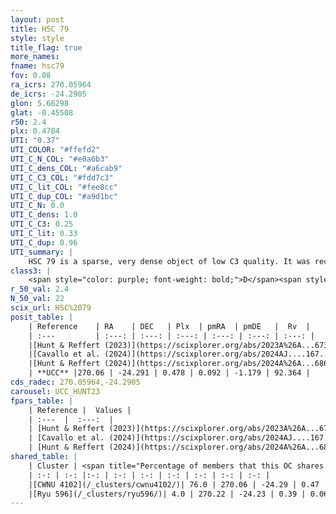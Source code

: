 ```yaml
---
layout: post
title: HSC 79
style: style
title_flag: true
more_names: 
fname: hsc79
fov: 0.08
ra_icrs: 270.05964
de_icrs: -24.2905
glon: 5.66298
glat: -0.45508
r50: 2.4
plx: 0.4784
UTI: "0.37"
UTI_COLOR: "#ffefd2"
UTI_C_N_COL: "#e0a6b3"
UTI_C_dens_COL: "#a6cab9"
UTI_C_C3_COL: "#fdd7c3"
UTI_C_lit_COL: "#fee8cc"
UTI_C_dup_COL: "#a9d1bc"
UTI_C_N: 0.0
UTI_C_dens: 1.0
UTI_C_C3: 0.25
UTI_C_lit: 0.33
UTI_C_dup: 0.96
UTI_summary: |
    HSC 79 is a sparse, very dense object of low C3 quality. It was recently reported in the literature.This is a unique object, which shares a very small percentage of members with at least one previously reported entry.<br><br><span style="color: #99180f; font-weight: bold;">Warning: </span>contains less than 25 stars with <i>P>0.5</i> estimated.
class3: |
    <span style="color: purple; font-weight: bold;">D</span><span style="color: #FFC300; font-weight: bold;">B</span>
r_50_val: 2.4
N_50_val: 22
scix_url: HSC%2079
posit_table: |
    | Reference    | RA    | DEC   | Plx  | pmRA  | pmDE   |  Rv  |
    | :---         | :---: | :---: | :---: | :---: | :---: | :---: |
    |[Hunt & Reffert (2023)](https://scixplorer.org/abs/2023A%26A...673A.114H) | 270.068 | -24.288 | 0.476 | 0.078 | -1.168 | 92.365 |
    |[Cavallo et al. (2024)](https://scixplorer.org/abs/2024AJ....167...12C) | 270.122 | -24.308 | 0.475 | -- | -- | -- |
    |[Hunt & Reffert (2024)](https://scixplorer.org/abs/2024A%26A...686A..42H) | 270.068 | -24.288 | 0.476 | 0.078 | -1.168 | 92.365 |
    | **UCC** |270.06 | -24.291 | 0.478 | 0.092 | -1.179 | 92.364 | 
cds_radec: 270.05964,-24.2905
carousel: UCC_HUNT23
fpars_table: |
    | Reference |  Values |
    | :---  |  :---:  |
    | [Hunt & Reffert (2023)](https://scixplorer.org/abs/2023A%26A...673A.114H) | `AV50=2.55, diffAV50=2.104, MOD50=11.439, logAge50=6.813` |
    | [Cavallo et al. (2024)](https://scixplorer.org/abs/2024AJ....167...12C) | `AV50=2.88, dMod50=12.32, logAge50=8.15, [Fe/H]50=-1.26` |
    | [Hunt & Reffert (2024)](https://scixplorer.org/abs/2024A%26A...686A..42H) | `MassJ=332.198` |
shared_table: |
    | Cluster | <span title="Percentage of members that this OC shares with the ones listed">%</span>   | RA   | DEC   | Plx   | pmRA  | pmDE  | Rv | UTI |
    | :-: | :-: |:-: | :-: | :-: | :-: | :-: | :-: | :-: |
    |[CWNU 4102](/_clusters/cwnu4102/)| 76.0 | 270.06 | -24.29 | 0.47 | 0.09 | -1.15 | 37.84 |0.07 |
    |[Ryu 596](/_clusters/ryu596/)| 4.0 | 270.22 | -24.23 | 0.39 | 0.06 | -1.42 | 25.14 |0.22 |
---
```

